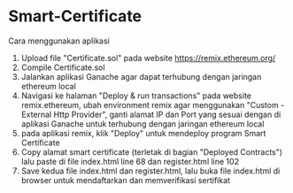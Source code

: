 # Smart-Certificate

Cara menggunakan aplikasi
1. Upload file "Certificate.sol" pada website https://remix.ethereum.org/
2. Compile Certificate.sol
3. Jalankan aplikasi Ganache agar dapat terhubung dengan jaringan ethereum local
4. Navigasi ke halaman "Deploy & run transactions" pada website remix.ethereum, ubah environment remix agar menggunakan "Custom - External Http Provider", ganti alamat IP dan Port yang sesuai dengan di aplikasi Ganache untuk terhubung dengan jaringan ethereum local
5. pada aplikasi remix, klik "Deploy" untuk mendeploy program Smart Certificate
6. Copy alamat smart certificate (terletak di bagian "Deployed Contracts") lalu paste di file index.html line 68 dan register.html line 102
7. Save kedua file index.html dan register.html, lalu buka file index.html di browser untuk mendaftarkan dan memverifikasi sertifikat
